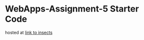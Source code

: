 # WebApps-Assignment-5 Starter Code

hosted at [link to insects](https://44-563-web-apps-f22.github.io/44563-webapps-assignment-5-gopikrishna456/insects.html)